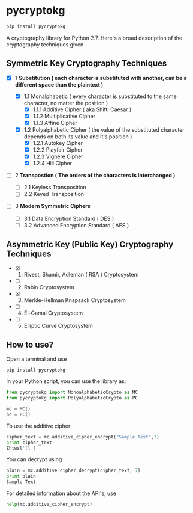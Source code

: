 # pycryptokg
```bash
pip install pycryptokg
```
A cryptography library for Python 2.7.
Here's a broad description of the cryptography techniques given
## Symmetric Key  Cryptography Techniques ##
 - [x] 1 **Substitution ( each character is substituted with another, can be a different space than the plaintext )**
 
   - [x] 1.1 Monalphabetic ( every character is substituted to the same character, no matter the position )
     - [x] 1.1.1 Additive Cipher ( aka Shift, Caesar )
     - [x] 1.1.2 Multiplicative Cipher
     - [x] 1.1.3 Affine Cipher
     
   - [x] 1.2 Polyalphabetic Cipher ( the value of the substituted character depends on both its value and it's position )
     - [x] 1.2.1 Autokey Cipher
     - [x] 1.2.2 Playfair Cipher
     - [x] 1.2.3 Vignere Cipher
     - [x] 1.2.4 Hill Cipher
     
 - [ ] 2 **Transpostion ( The orders of the characters is interchanged )**
     - [ ] 2.1 Keyless Transposition
     - [ ] 2.2 Keyed Transposition
   
 - [ ] 3 **Modern Symmetric Ciphers**
     - [ ] 3.1 Data Encryption Standard ( DES )
     - [ ] 3.2 Advanced Encryption Standard ( AES )
   
## Asymmetric Key (Public Key) Cryptography Techniques ##
 - [x] 1. Rivest, Shamir, Adleman ( RSA ) Cryptosystem
 - [ ] 2. Rabin Cryptosystem
 - [x] 3. Merkle-Hellman Knapsack Cryptosystem
 - [ ] 4. El-Gamal Cryptosystem
 - [ ] 5. Elliptic Curve Cryptosystem
 
## How to use?
Open a terminal and use
 ```
 pip install pycryptokg
 ```
 In your Python script, you can use the library as:

 ```python
 from pycryptokg import MonoalphabeticCrypto as MC
 from pycryptokg import PolyalphabeticCrypto as PC
 
 mc = MC()
 pc = PC()
 
 ```
 To use the additive cipher
 ```python
 cipher_text = mc.additive_cipher_encrypt("Sample Text",7)
 print cipher_text
 Zhtwsl'[l {
 ```
 You can decrypt using
 ```python
 plain = mc.additive_cipher_decrypt(cipher_text, 7)
 print plain
 Sample Text
 ```
 
 For detailed information about the API's, use
 ```python
 help(mc.additive_cipher_encrypt)
 ```
 
